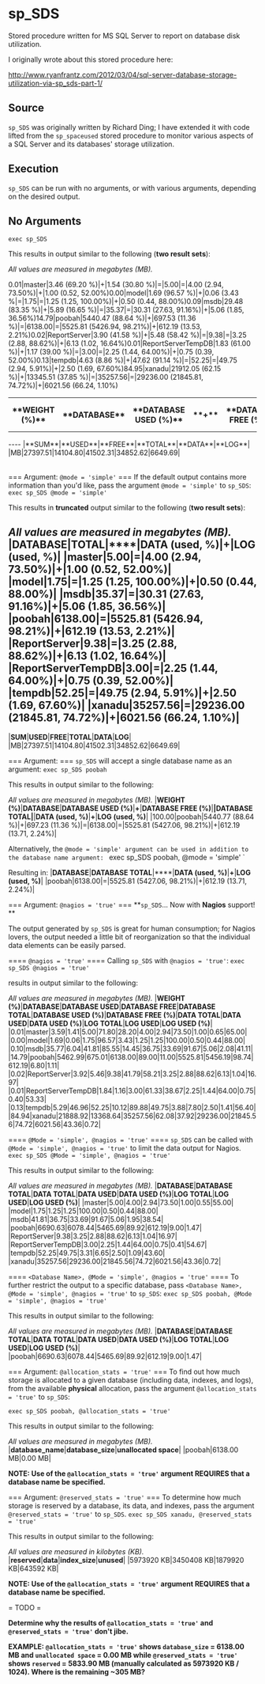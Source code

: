 sp_SDS
======

Stored procedure written for MS SQL Server to report on database disk utilization.

I originally wrote about this stored procedure here:

http://www.ryanfrantz.com/2012/03/04/sql-server-database-storage-utilization-via-sp_sds-part-1/

Source
------
`sp_SDS` was originally written by Richard Ding; I have extended it with code lifted from the `sp_spaceused` stored procedure to monitor various aspects of a SQL Server and its databases' storage utilization.

Execution
---------
`sp_SDS` can be run with no arguments, or with various arguments, depending on the desired output.

No Arguments
------------
`exec sp_SDS`

This results in output similar to the following (**two result sets**):

_All values are measured in megabytes (MB)._

<table>
<tr><th>**WEIGHT (%)**</th><th>**DATABASE**</th><th>**DATABASE USED  (%)**</th><th>**+**</th><th>**DATABASE FREE  (%)**</th><th>****</th><th>**DATABASE TOTAL**</th><th>****</th><th>**DATA  (used,  %)**</th><th>**+**</th><th>**LOG  (used,  %)**</th></tr>
<tr>0.01|master|3.46  (69.20 %)|+|1.54  (30.80 %)|=|5.00|=|4.00  (2.94,  73.50%)|+|1.00  (0.52,  52.00%)</tr>
<tr>0.00|model|1.69  (96.57 %)|+|0.06  (3.43 %|=|1.75|=|1.25  (1.25,  100.00%)|+|0.50  (0.44,  88.00%)</tr>
<tr>0.09|msdb|29.48  (83.35 %)|+|5.89  (16.65 %)|=|35.37|=|30.31  (27.63,  91.16%)|+|5.06  (1.85,  36.56%)</tr>
<tr>14.79|poobah|5440.47  (88.64 %)|+|697.53  (11.36 %)|=|6138.00|=|5525.81  (5426.94,  98.21%)|+|612.19  (13.53,  2.21%)</tr>
<tr>0.02|ReportServer|3.90  (41.58 %)|+|5.48  (58.42 %)|=|9.38|=|3.25  (2.88,  88.62%)|+|6.13  (1.02,  16.64%)</tr>
<tr>0.01|ReportServerTempDB|1.83  (61.00 %)|+|1.17  (39.00 %)|=|3.00|=|2.25  (1.44,  64.00%)|+|0.75  (0.39,  52.00%)</tr>
<tr>0.13|tempdb|4.63  (8.86 %)|+|47.62  (91.14 %)|=|52.25|=|49.75  (2.94,  5.91%)|+|2.50  (1.69,  67.60%)</tr>
<tr>84.95|xanadu|21912.05  (62.15 %)|+|13345.51  (37.85 %)|=|35257.56|=|29236.00  (21845.81,  74.72%)|+|6021.56  (66.24,  1.10%)</tr>
</table>
----
<table>
 |**SUM**|**USED**|**FREE**|**TOTAL**|**DATA**|**LOG**|
 |MB|27397.51|14104.80|41502.31|34852.62|6649.69|
</table>

=== Argument: `@mode = 'simple'` ===
If the default output contains more information than you'd like, pass the argument `@mode = 'simple'` to `sp_SDS`:
`exec sp_SDS @mode = 'simple'`

This results in __**truncated**__ output similar to the following (**two result sets**):

_All values are measured in megabytes (MB)._
 |**DATABASE**|**TOTAL**|****|**DATA  (used,  %)**|**+**|**LOG  (used,  %)**|
 |master|5.00|=|4.00  (2.94,  73.50%)|+|1.00  (0.52,  52.00%)|
 |model|1.75|=|1.25  (1.25,  100.00%)|+|0.50  (0.44,  88.00%)|
 |msdb|35.37|=|30.31  (27.63,  91.16%)|+|5.06  (1.85,  36.56%)|
 |poobah|6138.00|=|5525.81  (5426.94,  98.21%)|+|612.19  (13.53,  2.21%)|
 |ReportServer|9.38|=|3.25  (2.88,  88.62%)|+|6.13  (1.02,  16.64%)|
 |ReportServerTempDB|3.00|=|2.25  (1.44,  64.00%)|+|0.75  (0.39,  52.00%)|
 |tempdb|52.25|=|49.75  (2.94,  5.91%)|+|2.50  (1.69,  67.60%)|
 |xanadu|35257.56|=|29236.00  (21845.81,  74.72%)|+|6021.56  (66.24,  1.10%)|
----
 |**SUM**|**USED**|**FREE**|**TOTAL**|**DATA**|**LOG**|
 |MB|27397.51|14104.80|41502.31|34852.62|6649.69|

=== Argument: <Database Name> ===
`sp_SDS` will accept a single database name as an argument:
`
exec sp_SDS poobah
`

This results in output similar to the following:

_All values are measured in megabytes (MB)._
 |**WEIGHT (%)**|**DATABASE**|**DATABASE USED  (%)**|**+**|**DATABASE FREE  (%)**|****|**DATABASE TOTAL**|****|**DATA  (used,  %)**|**+**|**LOG  (used,  %)**|
 |100.00|poobah|5440.77  (88.64 %)|+|697.23  (11.36 %)|=|6138.00|=|5525.81  (5427.06,  98.21%)|+|612.19  (13.71,  2.24%)|

Alternatively, the `@mode = 'simple' argument can be used in addition to the database name argument:
`
exec sp_SDS poobah, @mode = 'simple'
`

Resulting in:
 |**DATABASE**|**DATABASE TOTAL**|****|**DATA  (used,  %)**|**+**|**LOG  (used,  %)**|
 |poobah|6138.00|=|5525.81  (5427.06,  98.21%)|+|612.19  (13.71,  2.24%)|


=== Argument: `@nagios = 'true'` ===
**`sp_SDS`...  Now with __Nagios__ support! **

The output generated by `sp_SDS` is great for human consumption; for Nagios lovers, the output needed a little bit of reorganization so that the individual data elements can be easily parsed.

==== `@nagios = 'true'` ====
Calling `sp_SDS` with `@nagios = 'true'`:
`
exec sp_SDS @nagios = 'true'
`

results in output similar to the following:

_All values are measured in megabytes (MB)._
 |**WEIGHT (%)**|**DATABASE**|**DATABASE USED**|**DATABASE FREE**|**DATABASE TOTAL**|**DATABASE USED  (%)**|**DATABASE FREE  (%)**|**DATA TOTAL**|**DATA USED**|**DATA USED  (%)**|**LOG TOTAL**|**LOG USED**|**LOG USED  (%)**|
 |0.01|master|3.59|1.41|5.00|71.80|28.20|4.00|2.94|73.50|1.00|0.65|65.00|
 |0.00|model|1.69|0.06|1.75|96.57|3.43|1.25|1.25|100.00|0.50|0.44|88.00|
 |0.10|msdb|35.77|6.04|41.81|85.55|14.45|36.75|33.69|91.67|5.06|2.08|41.11|
 |14.79|poobah|5462.99|675.01|6138.00|89.00|11.00|5525.81|5456.19|98.74|612.19|6.80|1.11|
 |0.02|ReportServer|3.92|5.46|9.38|41.79|58.21|3.25|2.88|88.62|6.13|1.04|16.97|
 |0.01|ReportServerTempDB|1.84|1.16|3.00|61.33|38.67|2.25|1.44|64.00|0.75|0.40|53.33|
 |0.13|tempdb|5.29|46.96|52.25|10.12|89.88|49.75|3.88|7.80|2.50|1.41|56.40|
 |84.94|xanadu|21888.92|13368.64|35257.56|62.08|37.92|29236.00|21845.56|74.72|6021.56|43.36|0.72|

==== `@Mode = 'simple', @nagios = 'true'` ====
`sp_SDS` can be called with `@Mode = 'simple', @nagios = 'true'` to limit the data output for Nagios.
`
exec sp_SDS @Mode = 'simple', @nagios = 'true'
`

This results in output similar to the following:

_All values are measured in megabytes (MB)._
 |**DATABASE**|**DATABASE TOTAL**|**DATA TOTAL**|**DATA USED**|**DATA USED  (%)**|**LOG TOTAL**|**LOG USED**|**LOG USED  (%)**|
 |master|5.00|4.00|2.94|73.50|1.00|0.55|55.00|
 |model|1.75|1.25|1.25|100.00|0.50|0.44|88.00|
 |msdb|41.81|36.75|33.69|91.67|5.06|1.95|38.54|
 |poobah|6690.63|6078.44|5465.69|89.92|612.19|9.00|1.47|
 |ReportServer|9.38|3.25|2.88|88.62|6.13|1.04|16.97|
 |ReportServerTempDB|3.00|2.25|1.44|64.00|0.75|0.41|54.67|
 |tempdb|52.25|49.75|3.31|6.65|2.50|1.09|43.60|
 |xanadu|35257.56|29236.00|21845.56|74.72|6021.56|43.36|0.72|

==== `<Database Name>, @Mode = 'simple', @nagios = 'true'` ====
To further restrict the output to a specific database, pass `<Database Name>, @Mode = 'simple', @nagios = 'true'` to `sp_SDS`:
`
exec sp_SDS poobah, @Mode = 'simple', @nagios = 'true'
`

This results in output similar to the following:

_All values are measured in megabytes (MB)._
 |**DATABASE**|**DATABASE TOTAL**|**DATA TOTAL**|**DATA USED**|**DATA USED  (%)**|**LOG TOTAL**|**LOG USED**|**LOG USED  (%)**|
 |poobah|6690.63|6078.44|5465.69|89.92|612.19|9.00|1.47|

=== Argument: `@allocation_stats = 'true'` ===
To find out how much storage is allocated to a given database (including data, indexes, and logs), from the available __**physical**__ allocation, pass the argument `@allocation_stats = 'true'` to `sp_SDS`:

`
exec sp_SDS poobah, @allocation_stats = 'true'
`

This results in output similar to the following:

_All values are measured in megabytes (MB)._
 |**database_name**|**database_size**|**unallocated space**|
 |poobah|6138.00 MB|0.00 MB|

**NOTE: Use of the `@allocation_stats = 'true'` argument __REQUIRES__ that a database name be specified.**

=== Argument: `@reserved_stats = 'true'` ===
To determine how much storage is reserved by a database, its data, and indexes, pass the argument `@reserved_stats = 'true'` to `sp_SDS`.
`
exec sp_SDS xanadu, @reserved_stats = 'true'
`

This results in output similar to the following:

_All values are measured in kilobytes (KB)._
 |**reserved**|**data**|**index_size**|**unused**|
 |5973920 KB|3450408 KB|1879920 KB|643592 KB|

**NOTE: Use of the `@allocation_stats = 'true'` argument __REQUIRES__ that a database name be specified.**

= TODO =

**Determine why the results of `@allocation_stats = 'true'` and `@reserved_stats = 'true'` don't jibe.**

**EXAMPLE: `@allocation_stats = 'true'` shows `database_size` = __6138.00 MB__ and `unallocated space` = __0.00 MB__ while `@reserved_stats = 'true'` shows `reserved` = __5833.90 MB__ (manually calculated as 5973920 KB / 1024).  Where is the remaining __~305 MB__?**
